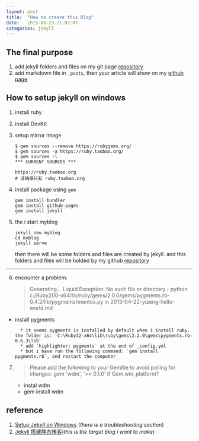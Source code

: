 ```yaml
---
layout: post
title:  "How to create this Blog"
date:   2015-08-23 21:07:07
categories: jekyll
---
```


## The final purpose
1. add jekyll folders and files on my git page [repository](https://github.com/ray525/ray525.github.io)
2. add markdown file in `_posts`, then your article will show on my [github page](http://ray525.github.io/)

## How to setup jekyll on windows
1. install ruby
2. install DevKit
3. setup mirror image

    ```
    $ gem sources --remove https://rubygems.org/
    $ gem sources -a https://ruby.taobao.org/
    $ gem sources -l
    *** CURRENT SOURCES ***
    
    https://ruby.taobao.org
    # 请确保只有 ruby.taobao.org
    ```
    
4. install package using  `gem` 

    ```
    gem install bundler
    gem install github-pages
    gem install jekyll
    ```
    
5. the i start myblog

    ```
    jekyll new myblog
    cd myblog
    jekyll serve
    ```
    
    then there will be some folders and files are created by jekyll. and this folders and files will be holded by my github [repository](https://github.com/ray525/ray525.github.io)
    
___

6. encounter a problem:

    > Generating... Liquid Exception: No such file or directory - python c:/Ruby200-x64/lib/ruby/gems/2.0.0/gems/pygments.rb-0.4.2/lib/pygments/mentos.py in 2013-04-22-yizeng-hello-world.md

- install pygments

        * it seems pygments is installed by default when i install ruby. the folder is: `C:\Ruby22-x64\lib\ruby\gems\2.2.0\gems\pygments.rb-0.6.3\lib`
        * add `highlighter: pygments` at the end of _config.yml
        * but i have run the following command: `gem install pygments.rb`, and restart the computer

7. 
    > Please add the following to your Gemfile to avoid polling for changes:
 gem 'wdm', '>= 0.1.0' if Gem.win_platform?
    
    - instal wdm
    - gem install wdm
    
## reference
1. [Setup Jekyll on Windows](http://yizeng.me/2013/05/10/setup-jekyll-on-windows/#install-ruby) (*there is a troubleshooting section*)
2. [Jekyll 搭建静态博客](http://gaohaoyang.github.io/2015/02/15/create-my-blog-with-jekyll/)(*this is the target blog i want to make*)
        

 


